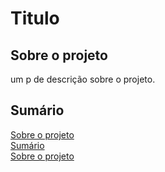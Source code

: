 # Titulo
## Sobre o projeto
um p de descrição sobre o projeto.
## Sumário
[Sobre o projeto](https://github.com/AllanNarcizo/A3-UDWMJ/#Sobre-o-projeto)<br/>
[Sumário](https://github.com/AllanNarcizo/A3-UDWMJ/#Sumário)<br/>
[Sobre o projeto](https://github.com/AllanNarcizo/A3-UDWMJ/#Sobre-o-projeto)<br/>
